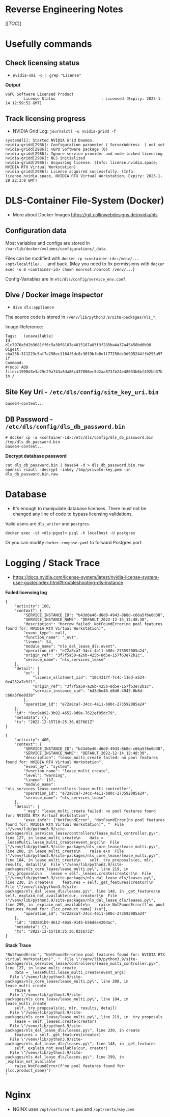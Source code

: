 # Reverse Engineering Notes

[[_TOC_]]

# Usefully commands

## Check licensing status

- `nvidia-smi -q | grep "License"`

**Output**

```
vGPU Software Licensed Product
        License Status                    : Licensed (Expiry: 2023-1-14 12:59:52 GMT)
```

## Track licensing progress

- NVIDIA Grid Log: `journalctl -u nvidia-gridd -f`

```
systemd[1]: Started NVIDIA Grid Daemon.
nvidia-gridd[2986]: Configuration parameter ( ServerAddress  ) not set
nvidia-gridd[2986]: vGPU Software package (0)
nvidia-gridd[2986]: Ignore service provider and node-locked licensing
nvidia-gridd[2986]: NLS initialized
nvidia-gridd[2986]: Acquiring license. (Info: license.nvidia.space; NVIDIA RTX Virtual Workstation)
nvidia-gridd[2986]: License acquired successfully. (Info: license.nvidia.space, NVIDIA RTX Virtual Workstation; Expiry: 2023-1-29 22:3:0 GMT)
```

# DLS-Container File-System (Docker)

- More about Docker Images https://git.collinwebdesigns.de/nvidia/nls

## Configuration data

Most variables and configs are stored in `/var/lib/docker/volumes/configurations/_data`.

Files can be modified with `docker cp <container-id>:/venv/... /opt/localfile/...` and back.
(May you need to fix permissions with `docker exec -u 0 <container-id> chown nonroot:nonroot /venv/...`)

Config-Variables are in `etc/dls/config/service_env.conf`.

## Dive / Docker image inspector

- `dive dls:appliance`

The source code is stored in `/venv/lib/python3.9/site-packages/nls_*`.

Image-Reference:

```
Tags:   (unavailable)
Id:     d1c7976a5d2b3681ff6c5a30f8187e4015187a83f3f285ba4a37a45458bd6b98
Digest: sha256:311223c5af7a298ec1104f5dc8c3019bfb0e1f77256dc3d995244ffb295a97
1f
Command:
#(nop) ADD file:c1900d3e3a29c29a743a8da86c437006ec5d2aa873fb24e48033b6bf492bb37b in /
```


## Site Key Uri - `/etc/dls/config/site_key_uri.bin`

```
base64-content...
```

## DB Password - `/etc/dls/config/dls_db_password.bin`

```
# docker cp -a <container-id>:/etc/dls/config/dls_db_password.bin /tmp/dls_db_password.bin
base64-content...
```

**Decrypt database password**

```
cat dls_db_password.bin | base64 -d > dls_db_password.bin.raw
openssl rsautl -decrypt -inkey /tmp/private-key.pem -in dls_db_password.bin.raw
```

# Database

- It's enough to manipulate database licenses. There must not be changed any line of code to bypass licensing
  validations.

Valid users are `dls_writer` and `postgres`.

```shell
docker exec -it <dls:pgsql> psql -h localhost -U postgres
```

Or you can modify `docker-compose.yaml` to forward Postgres port.

# Logging / Stack Trace

- https://docs.nvidia.com/license-system/latest/nvidia-license-system-user-guide/index.html#troubleshooting-dls-instance

**Failed licensing log**

```
{
    "activity": 100,
    "context": {
        "SERVICE_INSTANCE_ID": "b43d6e46-d6d0-4943-8b8d-c66a5f6e0d38",
        "SERVICE_INSTANCE_NAME": "DEFAULT_2022-12-14_12:48:30",
        "description": "borrow failed: NotFoundError(no pool features found for: NVIDIA RTX Virtual Workstation)",
        "event_type": null,
        "function_name": "_evt",
        "lineno": 54,
        "module_name": "nls_dal_lease_dls.event",
        "operation_id": "e72a8ca7-34cc-4e11-b80c-273592085a24",
        "origin_ref": "3f7f5a50-a26b-425b-8d5e-157f63e72b1c",
        "service_name": "nls_services_lease"
    },
    "detail": {
        "oc": {
            "license_allotment_xid": "10c4317f-7c4c-11ed-a524-0e4252a7e5f1",
            "origin_ref": "3f7f5a50-a26b-425b-8d5e-157f63e72b1c",
            "service_instance_xid": "b43d6e46-d6d0-4943-8b8d-c66a5f6e0d38"
        },
        "operation_id": "e72a8ca7-34cc-4e11-b80c-273592085a24"
    },
    "id": "0cc9e092-3b92-4652-8d9e-7622ef85dc79",
    "metadata": {},
    "ts": "2022-12-15T10:25:36.827661Z"
}

{
    "activity": 400,
    "context": {
        "SERVICE_INSTANCE_ID": "b43d6e46-d6d0-4943-8b8d-c66a5f6e0d38",
        "SERVICE_INSTANCE_NAME": "DEFAULT_2022-12-14_12:48:30",
        "description": "lease_multi_create failed: no pool features found for: NVIDIA RTX Virtual Workstation",
        "event_by": "system",
        "function_name": "lease_multi_create",
        "level": "warning",
        "lineno": 157,
        "module_name": "nls_services_lease.controllers.lease_multi_controller",
        "operation_id": "e72a8ca7-34cc-4e11-b80c-273592085a24",
        "service_name": "nls_services_lease"
    },
    "detail": {
        "_msg": "lease_multi_create failed: no pool features found for: NVIDIA RTX Virtual Workstation",
        "exec_info": ["NotFoundError", "NotFoundError(no pool features found for: NVIDIA RTX Virtual Workstation)", "  File \"/venv/lib/python3.9/site-packages/nls_services_lease/controllers/lease_multi_controller.py\", line 127, in lease_multi_create\n    data = _leaseMulti.lease_multi_create(event_args)\n  File \"/venv/lib/python3.9/site-packages/nls_core_lease/lease_multi.py\", line 208, in lease_multi_create\n    raise e\n  File \"/venv/lib/python3.9/site-packages/nls_core_lease/lease_multi.py\", line 184, in lease_multi_create\n    self._try_proposals(oc, mlr, results, detail)\n  File \"/venv/lib/python3.9/site-packages/nls_core_lease/lease_multi.py\", line 219, in _try_proposals\n    lease = self._leases.create(creator)\n  File \"/venv/lib/python3.9/site-packages/nls_dal_lease_dls/leases.py\", line 230, in create\n    features = self._get_features(creator)\n  File \"/venv/lib/python3.9/site-packages/nls_dal_lease_dls/leases.py\", line 148, in _get_features\n    self._explain_not_available(cur, creator)\n  File \"/venv/lib/python3.9/site-packages/nls_dal_lease_dls/leases.py\", line 299, in _explain_not_available\n    raise NotFoundError(f'no pool features found for: {lcc.product_name}')\n"],
        "operation_id": "e72a8ca7-34cc-4e11-b80c-273592085a24"
    },
    "id": "282801b9-d612-40a5-9145-b56d8e420dac",
    "metadata": {},
    "ts": "2022-12-15T10:25:36.831673Z"
}

```

**Stack Trace**

```
"NotFoundError", "NotFoundError(no pool features found for: NVIDIA RTX Virtual Workstation)", "  File \"/venv/lib/python3.9/site-packages/nls_services_lease/controllers/lease_multi_controller.py\", line 127, in lease_multi_create
    data = _leaseMulti.lease_multi_create(event_args)
  File \"/venv/lib/python3.9/site-packages/nls_core_lease/lease_multi.py\", line 208, in lease_multi_create
    raise e
  File \"/venv/lib/python3.9/site-packages/nls_core_lease/lease_multi.py\", line 184, in lease_multi_create
    self._try_proposals(oc, mlr, results, detail)
  File \"/venv/lib/python3.9/site-packages/nls_core_lease/lease_multi.py\", line 219, in _try_proposals
    lease = self._leases.create(creator)
  File \"/venv/lib/python3.9/site-packages/nls_dal_lease_dls/leases.py\", line 230, in create
    features = self._get_features(creator)
  File \"/venv/lib/python3.9/site-packages/nls_dal_lease_dls/leases.py\", line 148, in _get_features
    self._explain_not_available(cur, creator)
  File \"/venv/lib/python3.9/site-packages/nls_dal_lease_dls/leases.py\", line 299, in _explain_not_available
    raise NotFoundError(f'no pool features found for: {lcc.product_name}')
"
```

# Nginx

- NGINX uses `/opt/certs/cert.pem` and `/opt/certs/key.pem`  
